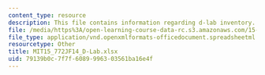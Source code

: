 ```yaml
---
content_type: resource
description: This file contains information regarding d-lab inventory.
file: /media/https%3A/open-learning-course-data-rc.s3.amazonaws.com/15-772j-d-lab-supply-chains-fall-2014/79139b0c7f7f6089996303561ba16e4f_MIT15_772JF14_D-Lab.xlsx
file_type: application/vnd.openxmlformats-officedocument.spreadsheetml.sheet
resourcetype: Other
title: MIT15_772JF14_D-Lab.xlsx
uid: 79139b0c-7f7f-6089-9963-03561ba16e4f
---
```

